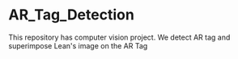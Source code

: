 # AR_Tag_Detection
This repository has computer vision project. We detect AR tag and superimpose Lean's image on the AR Tag 
